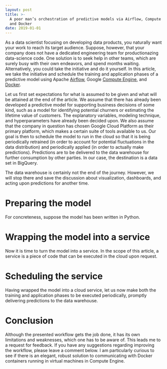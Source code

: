 ```yaml
---
layout: post
title: >-
  A poor man’s orchestration of predictive models via Airflow, Compute Engine,
  and Docker
date: 2019-01-01
---
```


As a data scientist focusing on developing data products, you naturally want
your work to reach its target audience. Suppose, however, that your company does
not have a dedicated engineering team for productionazing data-science code. One
solution is to seek help in other teams, which are surely busy with their own
endeavors, and spend months waiting. Alternatively, you could take the
initiative and do it yourself. In this article, we take the initiative and
schedule the training and application phases of a predictive model using Apache
[Airflow], Google [Compute Engine], and [Docker].

Let us first set expectations for what is assumed to be given and what will be
attained at the end of the article. We assume that there has already been
developed a predictive model for supporting business decisions of some kind,
such as a model for identifying potential churners or estimating the lifetime
value of customers. The explanatory variables, modeling technique, and
hyperparameters have already been decided upon. We also assume that the company
in question has chosen Google Cloud Platform as their primary platform, which
makes a certain suite of tools available to us. Our goal is then to schedule the
model to run in the cloud so that it is being periodically retrained (in order
to account for potential fluctuations in the data distribution) and periodically
applied (in order to actually make predictions). Predictions are to be delivered
to the data warehouse for further consumption by other parties. In our case, the
destination is a data set in BigQuery.

The data warehouse is certainly not the end of the journey. However, we will
stop there and save the discussion about visualization, dashboards, and acting
upon predictions for another time.

# Preparing the model

For concreteness, suppose the model has been written in Python.

# Wrapping the model into a service

Now it is time to turn the model into a service. In the scope of this article, a
service is a piece of code that can be executed in the cloud upon request.

# Scheduling the service

Having wrapped the model into a cloud service, let us now make both the training
and application phases to be executed periodically, promptly delivering
predictions to the data warehouse.

# Conclusion

Although the presented workflow gets the job done, it has its own limitations
and weaknesses, which one has to be aware of. This leads me to a request for
feedback. If you have any suggestions regarding improving the workflow, please
leave a comment below. I am particularly curious to see if there is an elegant,
robust solution to communicating with Docker containers running in virtual
machines in Compute Engine.

[Airflow]: https://airflow.apache.org/
[Compute Engine]: https://cloud.google.com/compute/
[Docker]: https://www.docker.com/

